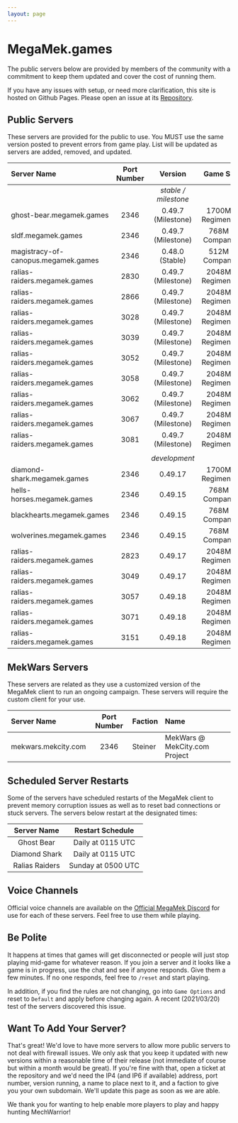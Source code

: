 ```yaml
---
layout: page
---
```

# MegaMek.games

The public servers below are provided by members of the community with a
commitment to keep them updated and cover the cost of running them.

If you have any issues with setup, or need more clarification, this site is
hosted on Github Pages. Please open an issue at its [Repository](https://github.com/rjhancock/megamek-games).

## Public Servers

These servers are provided for the public to use. You MUST use the same version
posted to prevent errors from game play. List will be updated as servers are
added, removed, and updated.

|Server Name|Port Number|Version|Game Size|Provided By|
|:------|:-----:|:--------:|:--:|-------:|
|||*stable / milestone*||
|ghost-bear.megamek.games            |2346|0.49.7 (Milestone)|1700M - Regimental? |TapEnvy.us, LLC|
|sldf.megamek.games                  |2346|0.49.7 (Milestone)|768M - Companies    |MegaMek Team|
|magistracy-of-canopus.megamek.games |2346|0.48.0 (Stable)|512M - Companies    |Delra|
|ralias-raiders.megamek.games        |2830|0.49.7 (Milestone)|2048M - Regimental? |[RR] Sierra Invenio|
|ralias-raiders.megamek.games        |2866|0.49.7 (Milestone)|2048M - Regimental? |[RR] Sierra Invenio|
|ralias-raiders.megamek.games        |3028|0.49.7 (Milestone)|2048M - Regimental? |[RR] Sierra Invenio|
|ralias-raiders.megamek.games        |3039|0.49.7 (Milestone)|2048M - Regimental? |[RR] Sierra Invenio|
|ralias-raiders.megamek.games        |3052|0.49.7 (Milestone)|2048M - Regimental? |[RR] Sierra Invenio|
|ralias-raiders.megamek.games        |3058|0.49.7 (Milestone)|2048M - Regimental? |[RR] Sierra Invenio|
|ralias-raiders.megamek.games        |3062|0.49.7 (Milestone)|2048M - Regimental? |[RR] Sierra Invenio|
|ralias-raiders.megamek.games        |3067|0.49.7 (Milestone)|2048M - Regimental? |[RR] Sierra Invenio|
|ralias-raiders.megamek.games        |3081|0.49.7 (Milestone)|2048M - Regimental? |[RR] Sierra Invenio|
||||||
|||*development*||
|diamond-shark.megamek.games  |2346|0.49.17|1700M - Regimental? |TapEnvy.us, LLC|
|hells-horses.megamek.games   |2346|0.49.15|768M - Companies    |MegaMek Team|
|blackhearts.megamek.games    |2346|0.49.15|768M - Companies    |MegaMek Team|
|wolverines.megamek.games     |2346|0.49.15|768M - Companies    |MegaMek Team|
|ralias-raiders.megamek.games|2823|0.49.17|2048M - Regimental? |[RR] Sierra Invenio|
|ralias-raiders.megamek.games|3049|0.49.17|2048M - Regimental? |[RR] Sierra Invenio|
|ralias-raiders.megamek.games|3057|0.49.18|2048M - Regimental? |[RR] Sierra Invenio|
|ralias-raiders.megamek.games|3071|0.49.18|2048M - Regimental? |[RR] Sierra Invenio|
|ralias-raiders.megamek.games|3151|0.49.18|2048M - Regimental? |[RR] Sierra Invenio|

## MekWars Servers

These servers are related as they use a customized version of the MegaMek client to
run an ongoing campaign. These servers will require the custom client for your use.

|Server Name|Port Number|Faction|Name|
|:----|:-----:|:-----|:------|
|mekwars.mekcity.com|2346|Steiner|MekWars @ MekCity.com Project|

## Scheduled Server Restarts

Some of the servers have scheduled restarts of the MegaMek client to prevent
memory corruption issues as well as to reset bad connections or stuck servers.
The servers below restart at the designated times:

|Server Name|Restart Schedule|
|:---------:|:--------------:|
|Ghost Bear     | Daily at 0115 UTC|
|Diamond Shark  | Daily at 0115 UTC|
|Ralias Raiders | Sunday at 0500 UTC|

## Voice Channels

Official voice channels are available on the [Official MegaMek Discord](https://discord.gg/XM54YH9396) for use for each of these servers. Feel free to use them while playing.

## Be Polite

It happens at times that games will get disconnected or people will just stop playing mid-game for whatever reason. If you join a server and it looks like a game is in progress, use the chat and see if anyone responds. Give them a few minutes. If no one responds, feel free to `/reset` and start playing.

In addition, if you find the rules are not changing, go into `Game Options` and reset to `Default` and apply before changing again. A recent (2021/03/20) test of the servers discovered this issue.

## Want To Add Your Server?

That's great! We'd love to have more servers to allow more public servers to not deal with firewall issues. We only ask that you keep it updated with new versions within a reasonable time of their release (not immediate of course but within a month would be great). If you're fine with that, open a ticket at the repository and we'd need the IP4 (and IP6 if available) address, port number, version running, a name to place next to it, and a faction to give you your own subdomain. We'll update this page as soon as we are able.

We thank you for wanting to help enable more players to play and happy hunting MechWarrior!
